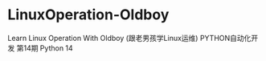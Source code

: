 # LinuxOperation-Oldboy
Learn Linux Operation With Oldboy (跟老男孩学Linux运维)
PYTHON自动化开发 第14期  Python 14
